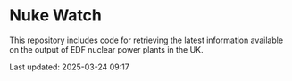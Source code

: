 # Nuke Watch

This repository includes code for retrieving the latest information available on the output of EDF nuclear power plants in the UK.

Last updated: 2025-03-24 09:17